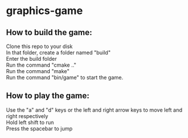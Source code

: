 # graphics-game

## How to build the game:

Clone this repo to your disk  
In that folder, create a folder named "build"  
Enter the build folder  
Run the command "cmake .."  
Run the command "make"  
Run the command "bin/game" to start the game.  

## How to play the game:

Use the "a" and "d" keys or the left and right arrow keys to move left and right respectively  
Hold left shift to run  
Press the spacebar to jump  
